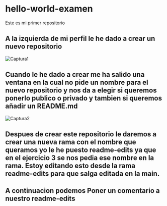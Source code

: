 # hello-world-examen
Este es mi primer repositorio
## A la izquierda de mi perfil le he dado a crear un nuevo repositorio 
![Captura1](https://user-images.githubusercontent.com/91874404/159225255-a0c84c6d-ac9d-4dc5-a0ae-c4b4979dd30a.PNG)
## Cuando le he dado a crear me ha salido una ventana en la cual no pide un nombre para el nuevo repositorio y nos da a elegir si queremos ponerlo publico o privado y tambien si queremos añadir un README.md
![Captura2](https://user-images.githubusercontent.com/91874404/159225512-6920f412-d1bb-4233-bfaf-df2a59eaa8c3.PNG)
## Despues de crear este repositorio le daremos a crear una nueva rama con el nombre que queramos yo le he puesto readme-edits ya que en el ejercicio 3 se nos pedia ese nombre en la rama. Estoy editando esto desde la rama readme-edits para que salga editada en la main.

## A continuacion podemos Poner un comentario a nuestro readme-edits
